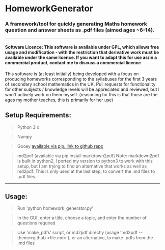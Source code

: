 # HomeworkGenerator

### A framework/tool for quickly generating Maths homework question and answer sheets as .pdf files (aimed ages ~6-14).

---

#### Software Licence: This software is available under GPL, which allows free usage and modification - with the restriction that derivative work must be available under the same licence. If you want to adapt this for use as/in a commercial product, contact me to discuss a commercial licence

This software is (at least initially) being developed with a focus on producing homeworks corresponding to the 
syllabuses for the first 3 years of secondary school mathematics in the UK. Pull requests for functionality 
for other subjects / knowledge levels will be appreciated and reviewed, but I won't actively work on them myself.
(reasoning for this is that those are the ages my mother teaches, this is primarily for her use)

## Setup Requirements:

> Python 3.x

> Numpy

> Gooey [available via pip, link to github repo](https://github.com/chriskiehl/Gooey)

> md2pdf (available via pip install markdown2pdf)
> Note: markdown2pdf is built in python2, I ported my version to python3 to work with this setup, 
> but I am trying to find an alternative that works as well as md2pdf. 
> This is only used at the last step, to convert the .md files to .pdf files

---

## Usage:

> Run 'python homework_generator.py'

> In the GUI, enter a title, choose a topic, and enter the number of questions required

> Use 'make_pdfs' script, or md2pdf directly (usage 'md2pdf --theme=github <file.md>'), or an alternative, to make .pdfs from the .md files

